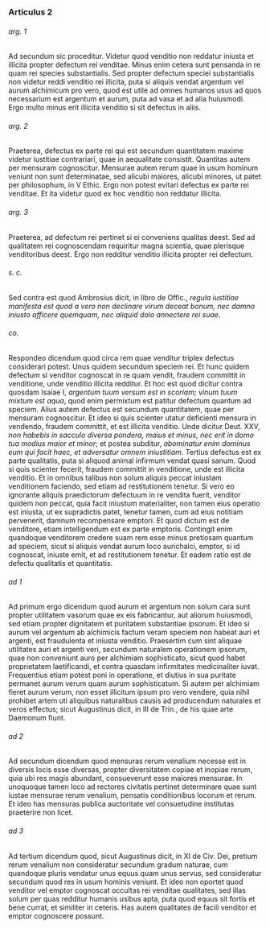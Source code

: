 ### Articulus 2

###### arg. 1
Ad secundum sic proceditur. Videtur quod venditio non reddatur iniusta et illicita propter defectum rei venditae. Minus enim cetera sunt pensanda in re quam rei species substantialis. Sed propter defectum speciei substantialis non videtur reddi venditio rei illicita, puta si aliquis vendat argentum vel aurum alchimicum pro vero, quod est utile ad omnes humanos usus ad quos necessarium est argentum et aurum, puta ad vasa et ad alia huiusmodi. Ergo multo minus erit illicita venditio si sit defectus in aliis.

###### arg. 2
Praeterea, defectus ex parte rei qui est secundum quantitatem maxime videtur iustitiae contrariari, quae in aequalitate consistit. Quantitas autem per mensuram cognoscitur. Mensurae autem rerum quae in usum hominum veniunt non sunt determinatae, sed alicubi maiores, alicubi minores, ut patet per philosophum, in V Ethic. Ergo non potest evitari defectus ex parte rei venditae. Et ita videtur quod ex hoc venditio non reddatur illicita.

###### arg. 3
Praeterea, ad defectum rei pertinet si ei conveniens qualitas deest. Sed ad qualitatem rei cognoscendam requiritur magna scientia, quae plerisque venditoribus deest. Ergo non redditur venditio illicita propter rei defectum.

###### s. c.
Sed contra est quod Ambrosius dicit, in libro de Offic., *regula iustitiae manifesta est quod a vero non declinare virum deceat bonum, nec damno iniusto afficere quemquam, nec aliquid dolo annectere rei suae*.

###### co.
Respondeo dicendum quod circa rem quae venditur triplex defectus considerari potest. Unus quidem secundum speciem rei. Et hunc quidem defectum si venditor cognoscat in re quam vendit, fraudem committit in venditione, unde venditio illicita redditur. Et hoc est quod dicitur contra quosdam Isaiae I, *argentum tuum versum est in scoriam; vinum tuum mixtum est aqua*, quod enim permixtum est patitur defectum quantum ad speciem. Alius autem defectus est secundum quantitatem, quae per mensuram cognoscitur. Et ideo si quis scienter utatur deficienti mensura in vendendo, fraudem committit, et est illicita venditio. Unde dicitur Deut. XXV, *non habebis in sacculo diversa pondera, maius et minus, nec erit in domo tua modius maior et minor*; et postea subditur, *abominatur enim dominus eum qui facit haec, et adversatur omnem iniustitiam*. Tertius defectus est ex parte qualitatis, puta si aliquod animal infirmum vendat quasi sanum. Quod si quis scienter fecerit, fraudem committit in venditione, unde est illicita venditio. Et in omnibus talibus non solum aliquis peccat iniustam venditionem faciendo, sed etiam ad restitutionem tenetur. Si vero eo ignorante aliquis praedictorum defectuum in re vendita fuerit, venditor quidem non peccat, quia facit iniustum materialiter, non tamen eius operatio est iniusta, ut ex supradictis patet, tenetur tamen, cum ad eius notitiam pervenerit, damnum recompensare emptori. Et quod dictum est de venditore, etiam intelligendum est ex parte emptoris. Contingit enim quandoque venditorem credere suam rem esse minus pretiosam quantum ad speciem, sicut si aliquis vendat aurum loco aurichalci, emptor, si id cognoscat, iniuste emit, et ad restitutionem tenetur. Et eadem ratio est de defectu qualitatis et quantitatis.

###### ad 1
Ad primum ergo dicendum quod aurum et argentum non solum cara sunt propter utilitatem vasorum quae ex eis fabricantur, aut aliorum huiusmodi, sed etiam propter dignitatem et puritatem substantiae ipsorum. Et ideo si aurum vel argentum ab alchimicis factum veram speciem non habeat auri et argenti, est fraudulenta et iniusta venditio. Praesertim cum sint aliquae utilitates auri et argenti veri, secundum naturalem operationem ipsorum, quae non conveniunt auro per alchimiam sophisticato, sicut quod habet proprietatem laetificandi, et contra quasdam infirmitates medicinaliter iuvat. Frequentius etiam potest poni in operatione, et diutius in sua puritate permanet aurum verum quam aurum sophisticatum. Si autem per alchimiam fieret aurum verum, non esset illicitum ipsum pro vero vendere, quia nihil prohibet artem uti aliquibus naturalibus causis ad producendum naturales et veros effectus; sicut Augustinus dicit, in III de Trin., de his quae arte Daemonum fiunt.

###### ad 2
Ad secundum dicendum quod mensuras rerum venalium necesse est in diversis locis esse diversas, propter diversitatem copiae et inopiae rerum, quia ubi res magis abundant, consueverunt esse maiores mensurae. In unoquoque tamen loco ad rectores civitatis pertinet determinare quae sunt iustae mensurae rerum venalium, pensatis conditionibus locorum et rerum. Et ideo has mensuras publica auctoritate vel consuetudine institutas praeterire non licet.

###### ad 3
Ad tertium dicendum quod, sicut Augustinus dicit, in XI de Civ. Dei, pretium rerum venalium non consideratur secundum gradum naturae, cum quandoque pluris vendatur unus equus quam unus servus, sed consideratur secundum quod res in usum hominis veniunt. Et ideo non oportet quod venditor vel emptor cognoscat occultas rei venditae qualitates, sed illas solum per quas redditur humanis usibus apta, puta quod equus sit fortis et bene currat, et similiter in ceteris. Has autem qualitates de facili venditor et emptor cognoscere possunt.


